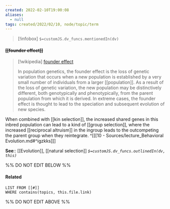 ```yaml
---
created: 2022-02-10T19:00:08 
aliases:
  - null
tags: created/2022/02/10, node/topic/term
---
```

> [!infobox]
`$=customJS.dv_funcs.mentionedIn(dv)`

#### <s class="topic-title">[[founder effect]]</s>

> [!wikipedia] [founder effect](https://en.wikipedia.org/wiki/Founder%20effect)
> 
> In population genetics, the founder effect is the loss of genetic variation that occurs when a new population is established by a very small number of individuals from a larger [[population]]. As a result of the loss of genetic variation, the new population may be distinctively different, both genotypically and phenotypically, from the parent population from which it is derived. In extreme cases, the founder effect is thought to lead to the speciation and subsequent evolution of new species. 

When combined with [[kin selection]], the increased shared genes in this inbred population can lead to a kind of [[group selection]], where the increased [[reciprocal altruism]] in the ingroup leads to the outcompeting the parent group when they reintegrate.
^[[[10 - Sources/lecture_Behavioral Evolution.md#^igzkks]]]

**See**:: [[Evolution]], [[natural selection]]
*`$=customJS.dv_funcs.outlinedIn(dv, this)`*

%% DO NOT EDIT BELOW %%

#### Related 

```dataview
LIST FROM [[#]]
WHERE contains(topics, this.file.link)
```
%% DO NOT EDIT ABOVE %%
